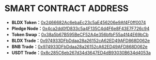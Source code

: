 # SMART CONTRACT ADDRESS

* **BLDX Token：**[0x2466682Ac6ebaEc23c5aE456206e9Af4F0ff0074](https://bscscan.com/address/0x2466682Ac6ebaEc23c5aE456206e9Af4F0ff0074#tokentxns)
* **Pledge Node：**[0x4ca2dd0fD833c5a4F135C4d4F6e8F43E7F726c94](https://bscscan.com/address/0x4ca2dd0fD833c5a4F135C4d4F6e8F43E7F726c94#tokentxns)
* **Token Swap：**[0x38a5b67B595BeCF52A4e356bfbF55a4f44E69bCb](https://bscscan.com/address/0x38a5b67B595BeCF52A4e356bfbF55a4f44E69bCb)
* **BLDX Trade：**[0x974933DFbDdaa28a26152cA62ED49AFD868D062e](https://bscscan.com/address/0x974933DFbDdaa28a26152cA62ED49AFD868D062e)
* **BNB Trade：**[0x974933DFbDdaa28a26152cA62ED49AFD868D062e](https://bscscan.com/address/0x974933DFbDdaa28a26152cA62ED49AFD868D062e)
* **USDT Trade：**[0x8c285C6eb267d34d3647ED4dB93030B634d4053a](https://bscscan.com/address/0x8c285C6eb267d34d3647ED4dB93030B634d4053a#tokentxns)
